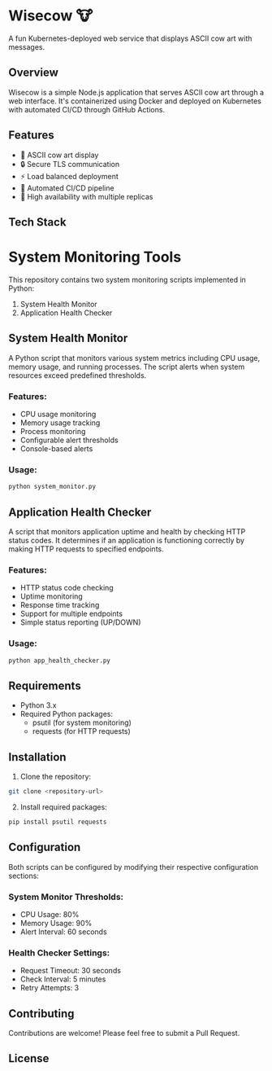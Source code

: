 # Wisecow 🐮

A fun Kubernetes-deployed web service that displays ASCII cow art with messages.

## Overview

Wisecow is a simple Node.js application that serves ASCII cow art through a web interface. It's containerized using Docker and deployed on Kubernetes with automated CI/CD through GitHub Actions.

## Features

- 🐄 ASCII cow art display
- 🔒 Secure TLS communication
- ⚡ Load balanced deployment
- 🚀 Automated CI/CD pipeline
- 🎯 High availability with multiple replicas

## Tech Stack


# System Monitoring Tools

This repository contains two system monitoring scripts implemented in Python:

1. System Health Monitor
2. Application Health Checker

## System Health Monitor

A Python script that monitors various system metrics including CPU usage, memory usage, and running processes. The script alerts when system resources exceed predefined thresholds.

### Features:
- CPU usage monitoring
- Memory usage tracking
- Process monitoring
- Configurable alert thresholds
- Console-based alerts

### Usage:
```bash
python system_monitor.py
```

## Application Health Checker

A script that monitors application uptime and health by checking HTTP status codes. It determines if an application is functioning correctly by making HTTP requests to specified endpoints.

### Features:
- HTTP status code checking
- Uptime monitoring
- Response time tracking
- Support for multiple endpoints
- Simple status reporting (UP/DOWN)

### Usage:
```bash
python app_health_checker.py
```

## Requirements

- Python 3.x
- Required Python packages:
  - psutil (for system monitoring)
  - requests (for HTTP requests)

## Installation

1. Clone the repository:
```bash
git clone <repository-url>
```

2. Install required packages:
```bash
pip install psutil requests
```

## Configuration

Both scripts can be configured by modifying their respective configuration sections:

### System Monitor Thresholds:
- CPU Usage: 80%
- Memory Usage: 90%
- Alert Interval: 60 seconds

### Health Checker Settings:
- Request Timeout: 30 seconds
- Check Interval: 5 minutes
- Retry Attempts: 3

## Contributing

Contributions are welcome! Please feel free to submit a Pull Request.

## License
